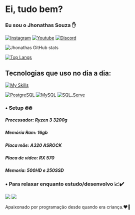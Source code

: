 # Ei, tudo bem? 
### Eu sou o Jhonathas Souza ✋

[![Instagram](https://img.shields.io/badge/Instagram-E4405F?style=for-the-badge&logo=instagram&logoColor=white)](https://www.instagram.com/jhonathas__souza/)
[![Youtube](https://img.shields.io/badge/YouTube-FF0000?style=for-the-badge&logo=youtube&logoColor=white)](https://www.youtube.com/channel/UCYczLSBTnhQ7K_75OuaVrXA/featured)
[![Discord](https://img.shields.io/badge/Discord-7289DA?style=for-the-badge&logo=discord&logoColor=white)](discord.com/channels/Lolito#3228)

![Jhonathas GitHub stats](https://github-readme-stats.vercel.app/api?username=DevJhonathas&show_icons=true&theme=tokyonight)

[![Top Langs](https://github-readme-stats.vercel.app/api/top-langs/?username=DevJhonathas&layout=true&theme=tokyonight)](https://github.com/DevJhonathas/github-readme-stats)

## Tecnologias que uso no dia a dia:

[![My Skills](https://skills.thijs.gg/icons?i=js,html,css,py,react,php,figma,vscode)](https://github.com/DevJhonathas)

[![PostgreSQL](https://img.shields.io/badge/PostgreSQL-316192?style=for-the-badge&logo=postgresql&logoColor=white)]()
[![MySQL](https://img.shields.io/badge/MySQL-00000F?style=for-the-badge&logo=mysql&logoColor=white)]()
[![SQL_Serve](https://img.shields.io/badge/Microsoft_SQL_Server-CC2927?style=for-the-badge&logo=microsoft-sql-server&logoColor=white)]()

### • Setup 🔥🔥

##### Processador: Ryzen 3 3200g
##### Memória Ram: 16gb
##### Placa mãe: A320 ASROCK
##### Placa de video: RX 570 
##### Memoria: 500HD e 250SSD

### • Para relaxar enquanto estudo/desenvolvo 📈✔️
[![](https://img.shields.io/badge/Spotify-1ED760?&style=for-the-badge&logo=spotify&logoColor=white)]()
[![](https://img.shields.io/badge/YouTube_Music-FF0000?style=for-the-badge&logo=youtube-music&logoColor=white)]()

Apaixonado por programação desde quando era criança.❤️🌹
